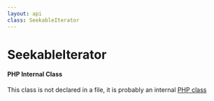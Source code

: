 ```yaml
---
layout: api
class: SeekableIterator
---
```

<h1>SeekableIterator</h1>
<div class='callout-block callout-info'>
<div class='icon-holder'>
<i class='fas fa-info-circle'></i>
</div>
<div class='content'>
<h4 class='callout-title'>PHP Internal Class</h4>
<p>This class is not declared in a file, it is probably an internal <a target='_blank' href='http://php.net/manual/class.seekableiterator.php'>PHP class</a></p>
</div>
</div>
